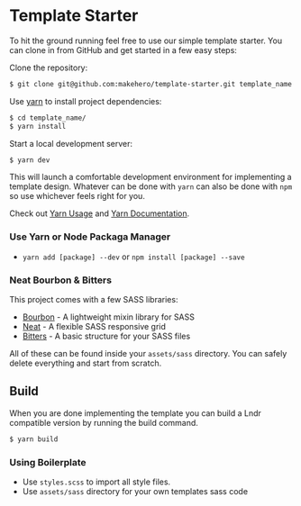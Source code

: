 # Template Starter

To hit the ground running feel free to use our simple template starter. You can clone in from GitHub and get started in a few easy steps:

Clone the repository:

```bash
$ git clone git@github.com:makehero/template-starter.git template_name
```

Use [yarn](https://yarnpkg.com) to install project dependencies:

```bash
$ cd template_name/
$ yarn install
```

Start a local development server:

```bash
$ yarn dev
```

This will launch a comfortable development environment for implementing a template design. Whatever can be done with `yarn` can also be done with `npm` so use whichever feels right for you.

Check out [Yarn Usage](https://yarnpkg.com/en/docs/usage) and [Yarn Documentation](https://yarnpkg.com/en/docs/cli).


### Use Yarn or Node Packaga Manager

- `yarn add [package] --dev` or `npm install [package] --save`


### Neat Bourbon & Bitters

This project comes with a few SASS libraries:

- [Bourbon](http://bourbon.io/) - A lightweight mixin library for SASS
- [Neat](http://neat.bourbon.io/) - A flexible SASS responsive grid
- [Bitters](http://bitters.bourbon.io/) - A basic structure for your SASS files

All of these can be found inside your `assets/sass` directory. You can safely delete everything and start from scratch.


## Build

When you are done implementing the template you can build a Lndr compatible version by running the build command.

```bash
$ yarn build
```

### Using Boilerplate

- Use `styles.scss` to import all style files.
- Use `assets/sass` directory for your own templates sass code